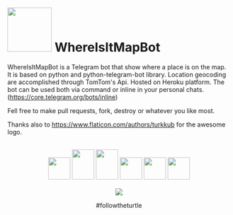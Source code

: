 # <img src="https://raw.githubusercontent.com/rizlas/whereisit/master/worldwide.png" width="100" height="100" /> WhereIsItMapBot

WhereIsItMapBot is a Telegram bot that show where a place is on the map. It is based on python and python-telegram-bot library.
Location geocoding are accomplished through TomTom's Api.
Hosted on Heroku platform.
The bot can be used both via command or inline in your personal chats. (https://core.telegram.org/bots/inline)

Fell free to make pull requests, fork, destroy or whatever you like most.

Thanks also to https://www.flaticon.com/authors/turkkub for the awesome logo.\
<br/>
<div align="center">
<img src="https://raw.githubusercontent.com/rizlas/whereisit/master/images/t_logo.png" width="50" height="50" />
<img src="https://raw.githubusercontent.com/rizlas/whereisit/master/images/bot_father.jpg" width="50" height="68" />
<img src="https://raw.githubusercontent.com/rizlas/whereisit/master/images/inline_bots.jpg" width="50" height="68" />
<img src="https://raw.githubusercontent.com/rizlas/whereisit/master/images/Tomtom_logo_250.jpg" width="50" height="50" />
<img src="https://raw.githubusercontent.com/rizlas/whereisit/master/images/ptb-logo_240.png" width="50" height="50" />
<img src="https://raw.githubusercontent.com/rizlas/whereisit/master/images/Heroku-01_280.png" width="50" height="50" />
</div>

<br/>

<div align="center"><img src="https://avatars1.githubusercontent.com/u/8522635?s=96&v=4"/></div>
<p align="center">#followtheturtle</p>
